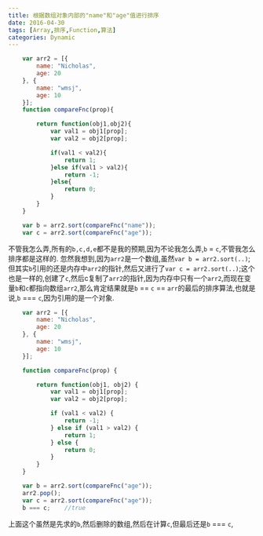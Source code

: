 ```yaml
---
title: 根据数组对象内部的"name"和"age"值进行排序
date: 2016-04-30
tags: [Array,排序,Function,算法]
categories: Dynamic
---
```


```javascript
    var arr2 = [{
        name: "Nicholas",
        age: 20
    }, {
        name: "wmsj",
        age: 10
    }];
    function compareFnc(prop){

        return function(obj1,obj2){
            var val1 = obj1[prop];
            var val2 = obj2[prop];

            if(val1 < val2){
                return 1;
            }else if(val1 > val2){
                return -1;
            }else{
                return 0;
            }
        }
    }

    var b = arr2.sort(compareFnc("name"));
    var c = arr2.sort(compareFnc("age"));
```

不管我怎么弄,所有的`b,c,d,e`都不是我的预期,因为不论我怎么弄,`b` = `c`,不管我怎么排序都是这样的.
忽然我想到,因为`arr2`是一个数组,虽然`var b = arr2.sort(..)`;但其实`b`引用的还是内存中`arr2`的指针,然后又进行了`var c = arr2.sort(..)`;这个也是一样的,创建了`c`,然后c复制了`arr2`的指针,因为内存中只有一个`arr2`,而现在变量`b`和`c`都指向数组`arr2`,那么肯定结果就是`b` == `c` == `arr`的最后的排序算法,也就是说,`b` === `c`,因为引用的是一个对象.

```javascript
    var arr2 = [{
        name: "Nicholas",
        age: 20
    }, {
        name: "wmsj",
        age: 10
    }];

    function compareFnc(prop) {

        return function(obj1, obj2) {
            var val1 = obj1[prop];
            var val2 = obj2[prop];

            if (val1 < val2) {
                return -1;
            } else if (val1 > val2) {
                return 1;
            } else {
                return 0;
            }
        }
    }

    var b = arr2.sort(compareFnc("age"));
    arr2.pop();
    var c = arr2.sort(compareFnc("age"));
    b === c;    //true
```

上面这个虽然是先求的`b`,然后删除的数组,然后在计算`c`,但最后还是`b` === `c`,
